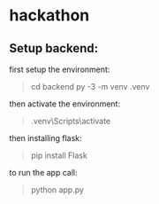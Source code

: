 # hackathon

## Setup backend:

first setup the environment:
> cd backend
> py -3 -m venv .venv

then activate the environment:
> .venv\Scripts\activate

then installing flask:
> pip install Flask

to run the app call:
> python app.py
